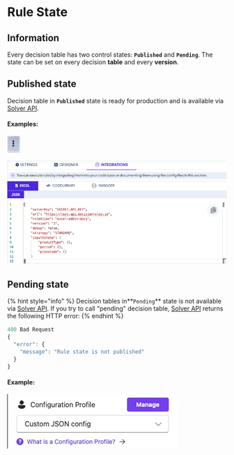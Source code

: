 # Rule State

## Information

Every decision table has two control states: **`Published`** and **`Pending`**. The state can be set on every decision **table** and every **version**.

## Published state

Decision table in **`Published`** state is ready for production and is available via [Solver API](api/rule-solver-api.md).

#### Examples:

![](.gitbook/assets/image%20%2815%29.png)

![](.gitbook/assets/image%20%289%29.png)

## Pending state

{% hint style="info" %}
Decision tables in**`Pending`** state is not available via [Solver API](api/rule-solver-api.md). If you try to call "pending" decision table, [Solver API](api/rule-solver-api.md) returns the following HTTP error:
{% endhint %}

```javascript
400 Bad Request
{
  "error": {
    "message": "Rule state is not published"
  }
}
```

#### Example:

![Rule in pending state](.gitbook/assets/image%20%2813%29.png)

